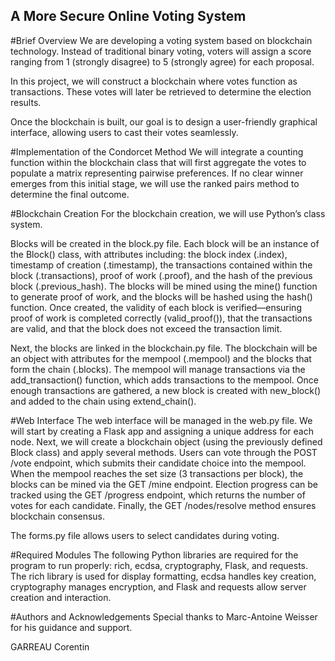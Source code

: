 ## A More Secure Online Voting System
#Brief Overview
We are developing a voting system based on blockchain technology. Instead of traditional binary voting, voters will assign a score ranging from 1 (strongly disagree) to 5 (strongly agree) for each proposal.

In this project, we will construct a blockchain where votes function as transactions. These votes will later be retrieved to determine the election results.

Once the blockchain is built, our goal is to design a user-friendly graphical interface, allowing users to cast their votes seamlessly.

#Implementation of the Condorcet Method
We will integrate a counting function within the blockchain class that will first aggregate the votes to populate a matrix representing pairwise preferences. If no clear winner emerges from this initial stage, we will use the ranked pairs method to determine the final outcome.

#Blockchain Creation
For the blockchain creation, we will use Python’s class system.

Blocks will be created in the block.py file. Each block will be an instance of the Block() class, with attributes including: the block index (.index), timestamp of creation (.timestamp), the transactions contained within the block (.transactions), proof of work (.proof), and the hash of the previous block (.previous_hash). The blocks will be mined using the mine() function to generate proof of work, and the blocks will be hashed using the hash() function. Once created, the validity of each block is verified—ensuring proof of work is completed correctly (valid_proof()), that the transactions are valid, and that the block does not exceed the transaction limit.

Next, the blocks are linked in the blockchain.py file. The blockchain will be an object with attributes for the mempool (.mempool) and the blocks that form the chain (.blocks). The mempool will manage transactions via the add_transaction() function, which adds transactions to the mempool. Once enough transactions are gathered, a new block is created with new_block() and added to the chain using extend_chain().

#Web Interface
The web interface will be managed in the web.py file. We will start by creating a Flask app and assigning a unique address for each node. Next, we will create a blockchain object (using the previously defined Block class) and apply several methods. Users can vote through the POST /vote endpoint, which submits their candidate choice into the mempool. When the mempool reaches the set size (3 transactions per block), the blocks can be mined via the GET /mine endpoint. Election progress can be tracked using the GET /progress endpoint, which returns the number of votes for each candidate. Finally, the GET /nodes/resolve method ensures blockchain consensus.

The forms.py file allows users to select candidates during voting.

#Required Modules
The following Python libraries are required for the program to run properly: rich, ecdsa, cryptography, Flask, and requests. The rich library is used for display formatting, ecdsa handles key creation, cryptography manages encryption, and Flask and requests allow server creation and interaction.

#Authors and Acknowledgements
Special thanks to Marc-Antoine Weisser for his guidance and support.

GARREAU Corentin
